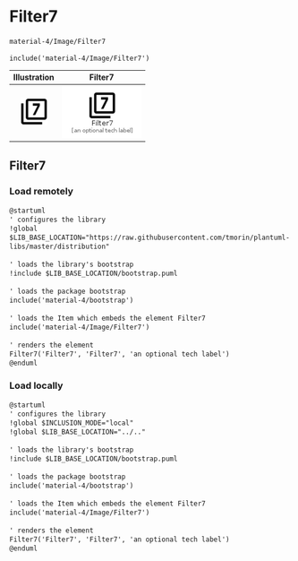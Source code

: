 # Filter7


```text
material-4/Image/Filter7
```

```text
include('material-4/Image/Filter7')
```



| Illustration | Filter7 |
| :---: | :---: |
| ![illustration for Illustration](../../material-4/Image/Filter7.png) | ![illustration for Filter7](../../material-4/Image/Filter7.Local.png) |




## Filter7

### Load remotely
```plantuml
@startuml
' configures the library
!global $LIB_BASE_LOCATION="https://raw.githubusercontent.com/tmorin/plantuml-libs/master/distribution"

' loads the library's bootstrap
!include $LIB_BASE_LOCATION/bootstrap.puml

' loads the package bootstrap
include('material-4/bootstrap')

' loads the Item which embeds the element Filter7
include('material-4/Image/Filter7')

' renders the element
Filter7('Filter7', 'Filter7', 'an optional tech label')
@enduml
```

### Load locally
```plantuml
@startuml
' configures the library
!global $INCLUSION_MODE="local"
!global $LIB_BASE_LOCATION="../.."

' loads the library's bootstrap
!include $LIB_BASE_LOCATION/bootstrap.puml

' loads the package bootstrap
include('material-4/bootstrap')

' loads the Item which embeds the element Filter7
include('material-4/Image/Filter7')

' renders the element
Filter7('Filter7', 'Filter7', 'an optional tech label')
@enduml
```

